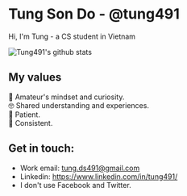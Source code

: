 # Tung Son Do - @tung491

Hi, I'm Tung - a CS student in Vietnam

![Tung491's github stats](https://github-readme-stats.vercel.app/api?username=tung491&theme=algolia&show_icons=true)

## My values
🍏 Amateur's mindset and curiosity. <br>
🤓 Shared understanding and experiences. <br>
🤠 Patient. <br>
🙏 Consistent. <br>

## Get in touch:
- Work email: tung.ds491@gmail.com
- Linkedin: https://www.linkedin.com/in/tung491/
- I don't use Facebook and Twitter.
